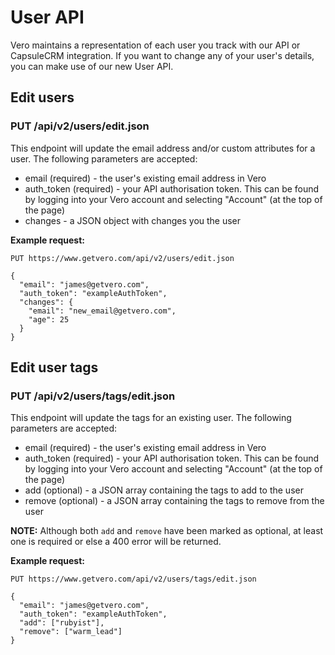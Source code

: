 # User API

Vero maintains a representation of each user you track with our API or CapsuleCRM integration. If you want to change any of your user's details, you can make use of our new User API. 

## Edit users

### PUT /api/v2/users/edit.json

This endpoint will update the email address and/or custom attributes for a user. The following parameters are accepted:

- email (required) - the user's existing email address in Vero
- auth_token (required) - your API authorisation token. This can be found by logging into your Vero account and selecting "Account" (at the top of the page)
- changes - a JSON object with changes you the user

**Example request:**

```
PUT https://www.getvero.com/api/v2/users/edit.json

{
  "email": "james@getvero.com",
  "auth_token": "exampleAuthToken",
  "changes": {
    "email": "new_email@getvero.com",
    "age": 25
  }
}
```

## Edit user tags

### PUT /api/v2/users/tags/edit.json

This endpoint will update the tags for an existing user. The following parameters are accepted:

- email (required) - the user's existing email address in Vero
- auth_token (required) - your API authorisation token. This can be found by logging into your Vero account and selecting "Account" (at the top of the page)
- add (optional) - a JSON array containing the tags to add to the user
- remove (optional) - a JSON array containing the tags to remove from the user

**NOTE:** Although both `add` and `remove` have been marked as optional, at least one is required or else a 400 error will be returned.

**Example request:**

```
PUT https://www.getvero.com/api/v2/users/tags/edit.json

{
  "email": "james@getvero.com",
  "auth_token": "exampleAuthToken",
  "add": ["rubyist"],
  "remove": ["warm_lead"]
}
```